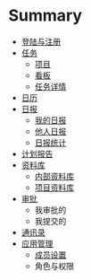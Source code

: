 # Summary

* [登陆与注册](README.md)
* [任务](chapter1.md)
  * [项目](chapter1/xiang-mu.md)
  * [看板](chapter1/kan-ban.md)
  * [任务详情](chapter1/ren-wu-xiang-qing.md)
* [日历](chapter1/ri-li.md)
* [日报](ri-bao.md)
  * [我的日报](ri-bao/wo-de-ri-bao.md)
  * [他人日报](ri-bao/ta-ren-ri-bao.md)
  * [日报统计](ri-bao/ri-bao-tong-ji.md)
* [计划报告](ji-hua-bao-gao.md)
* [资料库](nei-bu-zi-liao-ku.md)
  * [内部资料库](nei-bu-zi-liao-ku/nei-bu-zi-liao-ku.md)
  * [项目资料库](nei-bu-zi-liao-ku/xiang-mu-zi-liao-ku.md)
* [审批](shen-pi.md)
  * 我审批的
  * 我提交的
* [通讯录](tong-xun-lu.md)
* [应用管理](ying-yong-guan-li.md)
  * [成员设置](ying-yong-guan-li/cheng-yuan-she-zhi.md)
  * 角色与权限

